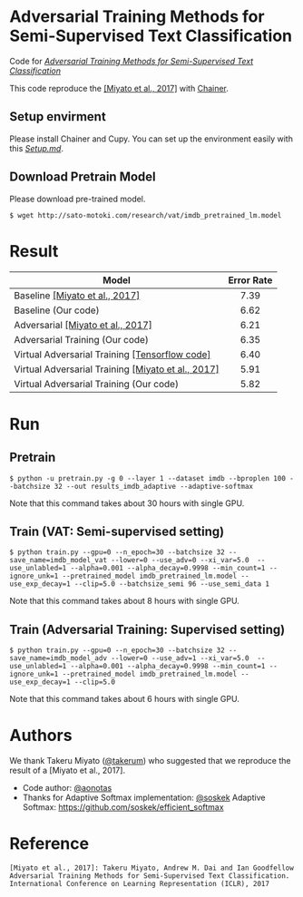 # Adversarial Training Methods for Semi-Supervised Text Classification
Code for [*Adversarial Training Methods for Semi-Supervised Text Classification*](https://arxiv.org/abs/1605.07725)

This code reproduce the [[Miyato et al., 2017]](https://arxiv.org/abs/1605.07725) with [Chainer](https://github.com/chainer/chainer).


## Setup envirment
Please install Chainer and Cupy.
You can set up the environment easily with this [*Setup.md*](https://github.com/aonotas/adversarial_text/blob/master/Setup.md).

## Download Pretrain Model
Please download pre-trained model.
```
$ wget http://sato-motoki.com/research/vat/imdb_pretrained_lm.model
```

# Result
Model                                                                           | Error Rate
------------------------------------------------------------------------------- | :---:
Baseline [[Miyato et al., 2017]](https://arxiv.org/pdf/1605.07725.pdf)          | 7.39
Baseline (Our code)                                                             | 6.62
Adversarial [[Miyato et al., 2017]](https://arxiv.org/pdf/1605.07725.pdf)       | 6.21
Adversarial Training (Our code)                                                 | 6.35
Virtual Adversarial Training [[Tensorflow code]](https://github.com/tensorflow/models/tree/master/research/adversarial_text) | 6.40
Virtual Adversarial Training [[Miyato et al., 2017]](https://arxiv.org/pdf/1605.07725.pdf) | 5.91
Virtual Adversarial Training (Our code)                                         | 5.82


# Run
## Pretrain
```
$ python -u pretrain.py -g 0 --layer 1 --dataset imdb --bproplen 100 --batchsize 32 --out results_imdb_adaptive --adaptive-softmax
```
Note that this command takes about 30 hours with single GPU.

## Train (VAT: Semi-supervised setting)
```
$ python train.py --gpu=0 --n_epoch=30 --batchsize 32 --save_name=imdb_model_vat --lower=0 --use_adv=0 --xi_var=5.0  --use_unlabled=1 --alpha=0.001 --alpha_decay=0.9998 --min_count=1 --ignore_unk=1 --pretrained_model imdb_pretrained_lm.model --use_exp_decay=1 --clip=5.0 --batchsize_semi 96 --use_semi_data 1
```
Note that this command takes about 8 hours with single GPU.

## Train (Adversarial Training: Supervised setting)
```
$ python train.py --gpu=0 --n_epoch=30 --batchsize 32 --save_name=imdb_model_adv --lower=0 --use_adv=1 --xi_var=5.0  --use_unlabled=1 --alpha=0.001 --alpha_decay=0.9998 --min_count=1 --ignore_unk=1 --pretrained_model imdb_pretrained_lm.model --use_exp_decay=1 --clip=5.0
```
Note that this command takes about 6 hours with single GPU.

# Authors
We thank Takeru Miyato ([@takerum](https://github.com/takerum)) who suggested that we reproduce the result of a [Miyato et al., 2017].
- Code author: [@aonotas](https://github.com/aonotas/)
- Thanks for Adaptive Softmax implementation: [@soskek](https://github.com/soskek/)
Adaptive Softmax: https://github.com/soskek/efficient_softmax
# Reference
```
[Miyato et al., 2017]: Takeru Miyato, Andrew M. Dai and Ian Goodfellow
Adversarial Training Methods for Semi-Supervised Text Classification.
International Conference on Learning Representation (ICLR), 2017
```
